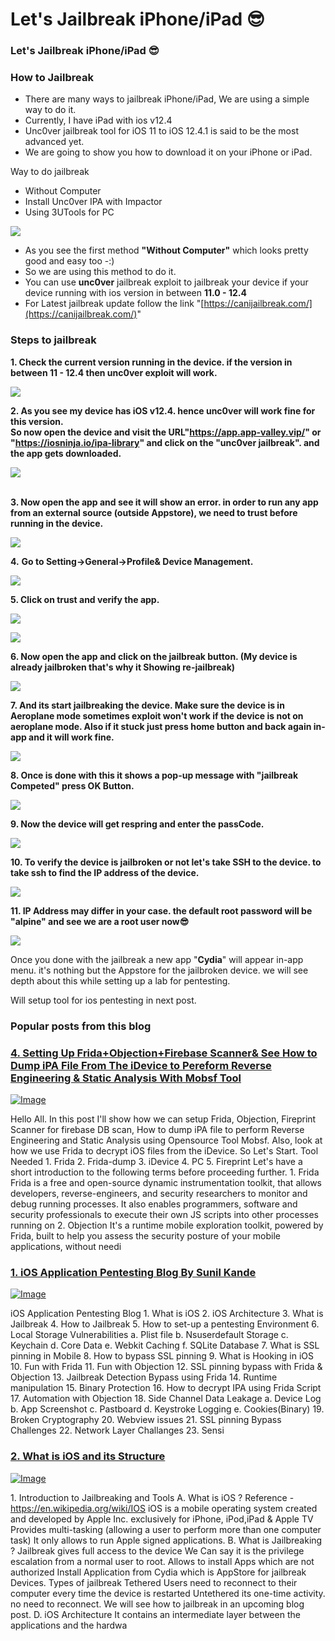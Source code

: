 # **Let's Jailbreak iPhone/iPad 😎**

### **&#x20;Let's Jailbreak iPhone/iPad 😎**

### **&#x20;How to Jailbreak**

* There are many ways to jailbreak iPhone/iPad, We are using a simple way to do it.
* Currently, I have iPad with ios v12.4&#x20;
* Unc0ver jailbreak tool for iOS 11 to iOS 12.4.1 is said to be the most advanced yet.
* We are going to show you how to download it on your iPhone or iPad.

&#x20;Way to do jailbreak

* Without Computer
* Install Unc0ver IPA with Impactor
* Using 3UTools for PC

[![](https://1.bp.blogspot.com/-7tUyE06-O2I/XVwI37N5QoI/AAAAAAAA0yY/K0ABU8eE75gwAbGWQgBupFoTCy2paVSzQCLcBGAs/s728-e100/ios-iphone-jailbreak-exploit.jpg)](https://1.bp.blogspot.com/-7tUyE06-O2I/XVwI37N5QoI/AAAAAAAA0yY/K0ABU8eE75gwAbGWQgBupFoTCy2paVSzQCLcBGAs/s728-e100/ios-iphone-jailbreak-exploit.jpg)

* As you see the first method **"Without Computer"** which looks pretty good and easy too -:)
* So we are using this method to do it.
* You can use **unc0ver** jailbreak exploit to jailbreak your device if your device running with ios version in between **11.0 - 12.4**
* For Latest jailbreak update follow the link "[https://canijailbreak.com/](https://canijailbreak.com/)"

### **Steps to jailbreak**&#x20;

**1. Check the current version running in the device. if the version in between 11 - 12.4 then unc0ver exploit will work.**

[![](https://1.bp.blogspot.com/-ufw0lv\_2tqA/XkULpYfQioI/AAAAAAAAEGs/29pEXjumMQYVf-\_s9zIH8q6IO\_lTLepbACLcBGAsYHQ/s640/iOS%2BVersion%2BCheck%2B-%2BCopy.PNG)](https://1.bp.blogspot.com/-ufw0lv\_2tqA/XkULpYfQioI/AAAAAAAAEGs/29pEXjumMQYVf-\_s9zIH8q6IO\_lTLepbACLcBGAsYHQ/s1600/iOS%2BVersion%2BCheck%2B-%2BCopy.PNG)

&#x20;**2. As you see my device has iOS v12.4. hence unc0ver will work fine for this version.**\
&#x20;**So now open the device and visit the URL"https://app.app-valley.vip/"  or "https://iosninja.io/ipa-library" and click on the "unc0ver jailbreak". and the app gets downloaded.**

[![](https://1.bp.blogspot.com/-z-wqi9Ar8mg/XkUOb2VHPqI/AAAAAAAAEHE/IhlaT6GEbVwqKKwtRAV5PfnkhHLZQiE8ACLcBGAsYHQ/s640/Image-1.jpg)](https://1.bp.blogspot.com/-z-wqi9Ar8mg/XkUOb2VHPqI/AAAAAAAAEHE/IhlaT6GEbVwqKKwtRAV5PfnkhHLZQiE8ACLcBGAsYHQ/s1600/Image-1.jpg)

\
&#x20;**3. Now open the app and see it will show an error. in order to run any app from an external source (outside Appstore), we need to trust before running in the device.**

[![](https://1.bp.blogspot.com/--ZKGWWhZ8EI/XkWpJAa42VI/AAAAAAAAEHc/YqMtWFrdxUImOhL3o7PRN\_4X2\_KGgY9JwCLcBGAsYHQ/s640/IMG\_0141.PNG)](https://1.bp.blogspot.com/--ZKGWWhZ8EI/XkWpJAa42VI/AAAAAAAAEHc/YqMtWFrdxUImOhL3o7PRN\_4X2\_KGgY9JwCLcBGAsYHQ/s1600/IMG\_0141.PNG)

**4.** **Go to Setting->General->Profile& Device Management.**

[![](https://1.bp.blogspot.com/-LoAVZco\_Yb4/XkWpswwUPtI/AAAAAAAAEHk/HHu46TtBVQ00vMqHS\_SLpM3oPdh1Ft3dQCLcBGAsYHQ/s640/IMG\_0142.PNG)](https://1.bp.blogspot.com/-LoAVZco\_Yb4/XkWpswwUPtI/AAAAAAAAEHk/HHu46TtBVQ00vMqHS\_SLpM3oPdh1Ft3dQCLcBGAsYHQ/s1600/IMG\_0142.PNG)

**5. Click on trust and verify the app.**

[![](https://1.bp.blogspot.com/-ovNxw4eOBzo/XkWqKewth8I/AAAAAAAAEHs/gmUi88BHT2E2EmOGWdJpp8e0I37ndS33ACLcBGAsYHQ/s640/IMG\_0143.PNG)](https://1.bp.blogspot.com/-ovNxw4eOBzo/XkWqKewth8I/AAAAAAAAEHs/gmUi88BHT2E2EmOGWdJpp8e0I37ndS33ACLcBGAsYHQ/s1600/IMG\_0143.PNG)

[![](https://1.bp.blogspot.com/-g3JjvZ68Wrk/XkWqYvZsNlI/AAAAAAAAEHw/mrwbbHHixW8iSZ42HrrjJbKBYUzb57DzQCLcBGAsYHQ/s640/IMG\_0144.PNG)](https://1.bp.blogspot.com/-g3JjvZ68Wrk/XkWqYvZsNlI/AAAAAAAAEHw/mrwbbHHixW8iSZ42HrrjJbKBYUzb57DzQCLcBGAsYHQ/s1600/IMG\_0144.PNG)

**6. Now open the app and click on the jailbreak button. (My device is already jailbroken that's why it Showing re-jailbreak)**

[![](https://1.bp.blogspot.com/-NHBX8EtR91I/XkWqlRTCqpI/AAAAAAAAEH4/JL7L3Eo\_GOMM\_8umdRlC0zbu1vIuFo5NwCLcBGAsYHQ/s640/IMG\_0145.PNG)](https://1.bp.blogspot.com/-NHBX8EtR91I/XkWqlRTCqpI/AAAAAAAAEH4/JL7L3Eo\_GOMM\_8umdRlC0zbu1vIuFo5NwCLcBGAsYHQ/s1600/IMG\_0145.PNG)

**7. And its start jailbreaking the device. Make sure the device is in Aeroplane mode sometimes exploit won't work if the device is not on aeroplane mode. Also if it stuck just press home button and back again in-app and it will work fine.**

[![](https://1.bp.blogspot.com/-eotP-PsCQww/XkWrJ8RKt7I/AAAAAAAAEIA/F1021C692f4J9wWOdE05Rc2D0ikf1Hc5QCLcBGAsYHQ/s640/IMG\_0147.PNG)](https://1.bp.blogspot.com/-eotP-PsCQww/XkWrJ8RKt7I/AAAAAAAAEIA/F1021C692f4J9wWOdE05Rc2D0ikf1Hc5QCLcBGAsYHQ/s1600/IMG\_0147.PNG)

&#x20;**8. Once is done with this it shows a pop-up message with "jailbreak Competed" press OK Button.**

[![](https://1.bp.blogspot.com/-yQoOIBSyKbM/XkWr9KOZknI/AAAAAAAAEII/ZOz-u1Yh4sgERc19pA95xCm30kAB71fWQCLcBGAsYHQ/s640/IMG\_0148.PNG)](https://1.bp.blogspot.com/-yQoOIBSyKbM/XkWr9KOZknI/AAAAAAAAEII/ZOz-u1Yh4sgERc19pA95xCm30kAB71fWQCLcBGAsYHQ/s1600/IMG\_0148.PNG)

**9. Now the device will get respring and enter the passCode.**

[![](https://1.bp.blogspot.com/-tddOeqsvlQ0/XkWsb9MFoGI/AAAAAAAAEIU/hnM8BiijTxMSaWTI\_Fy6xRnvUaf8\_fnrQCLcBGAsYHQ/s640/IMG\_0149.PNG)](https://1.bp.blogspot.com/-tddOeqsvlQ0/XkWsb9MFoGI/AAAAAAAAEIU/hnM8BiijTxMSaWTI\_Fy6xRnvUaf8\_fnrQCLcBGAsYHQ/s1600/IMG\_0149.PNG)

&#x20;**10. To verify the device is jailbroken or not let's take SSH to the device. to take ssh to find the IP address of the device.**

[![](https://1.bp.blogspot.com/-sQQVfcKEfZg/XkWtc--voDI/AAAAAAAAEIg/BOHzwx4lK9ABHV4nBmj8sHWkimfj1kZCQCLcBGAsYHQ/s640/Image-1.jpg)](https://1.bp.blogspot.com/-sQQVfcKEfZg/XkWtc--voDI/AAAAAAAAEIg/BOHzwx4lK9ABHV4nBmj8sHWkimfj1kZCQCLcBGAsYHQ/s1600/Image-1.jpg)

&#x20;**11. IP Address may differ in your case. the default root password will be "alpine" and see we are a root user now😎**

[![](https://1.bp.blogspot.com/-WnsqMwfq00M/XkWuZgjHbtI/AAAAAAAAEIs/BFIol\_t7A2A8bIvOL8wyoLDriVFYFdg\_QCLcBGAsYHQ/s1600/Screenshot%2B2020-02-14%2Bat%2B1.43.44%2BAM.png)](https://1.bp.blogspot.com/-WnsqMwfq00M/XkWuZgjHbtI/AAAAAAAAEIs/BFIol\_t7A2A8bIvOL8wyoLDriVFYFdg\_QCLcBGAsYHQ/s1600/Screenshot%2B2020-02-14%2Bat%2B1.43.44%2BAM.png)

&#x20;Once you done with the jailbreak a new app "**Cydia**" will appear in-app menu. it's nothing but the Appstore for the jailbroken device. we will see depth about this while setting up a lab for pentesting.

&#x20;Will setup tool for ios pentesting in next post.

### **&#x20;Popular posts from this blog**

### **[4. Setting Up Frida+Objection+Firebase Scanner& See How to Dump iPA File From The iDevice to Pereform Reverse Engineering & Static Analysis With Mobsf Tool](https://techfrendz007.blogspot.com/2020/04/4-setting-up-fridaobjectionfirebase.html)**

&#x20;[![Image](https://1.bp.blogspot.com/-qKjpHEm4N20/XpxfTeI-i7I/AAAAAAAAFm8/zRnMp6XEyUUrYAcdhLm6UPq5Nfu3s5yygCLcBGAsYHQ/s640/iphone-app-development.jpg)](https://techfrendz007.blogspot.com/2020/04/4-setting-up-fridaobjectionfirebase.html)

&#x20;Hello All. In this post I'll show how we can setup Frida, Objection, Fireprint Scanner for firebase DB scan, How to dump iPA file to perform Reverse Engineering and Static Analysis using Opensource Tool Mobsf. Also, look at how we use Frida to decrypt iOS files from the iDevice. So Let's Start. Tool Needed  1. Frida 2. Frida-dump 3. iDevice 4. PC  5. Fireprint Let's have a short introduction to the following terms before proceeding further. 1. Frida Frida is a free and open-source dynamic instrumentation toolkit, that allows developers, reverse-engineers, and security researchers to monitor and debug running processes. It also enables programmers, software and security professionals to execute their own JS scripts into other processes running on 2. Objection It's a runtime mobile exploration toolkit, powered by Frida, built to help you assess the security posture of your mobile applications, without needi

### **[1. iOS Application Pentesting Blog By Sunil Kande](https://techfrendz007.blogspot.com/2020/01/application-pentesting-series.html)**

&#x20;[![Image](https://1.bp.blogspot.com/-VuD4wAcQ-Bk/XkY870z4xUI/AAAAAAAAEJM/\_NxH1udEBxwUKosZm4GbqWaa9PngiqqlQCLcBGAsYHQ/s640/apple\_46-wallpaper-960x600.jpg)](https://techfrendz007.blogspot.com/2020/01/application-pentesting-series.html)

&#x20;    iOS Application  Pentesting Blog 1. What is iOS 2. iOS Architecture 3. What is Jailbreak  4. How to Jailbreak 5. How to set-up a pentesting Environment   6. Local Storage Vulnerabilities     a. Plist file      b. Nsuserdefault Storage      c. Keychain      d. Core Data      e. Webkit Caching      f. SQLite Database 7. What is SSL pinning in Mobile 8. How to bypass SSL pinning 9. What is Hooking in iOS 10. Fun with Frida 11. Fun with Objection 12. SSL pinning bypass with Frida & Objection  13. Jailbreak Detection Bypass using Frida 14. Runtime manipulation 15. Binary Protection  16. How to decrypt IPA using Frida Script 17. Automation with Objection 18. Side Channel Data Leakage      a. Device Log      b. App Screenshot      c. Pastboard      d. Keystroke Logging       e. Cookies(Binary) 19. Broken Cryptography  20. Webview issues 21. SSL pinning Bypass Challenges  22. Network Layer Challanges 23. Sensi

### **[2. What is iOS and its Structure](https://techfrendz007.blogspot.com/2020/02/1-what-is-ios-and-its-structure.html)**

&#x20;[![Image](https://1.bp.blogspot.com/-7qPWg\_dTzac/Xigdgq5WU-I/AAAAAAAACvk/X37E6pdP\_JYdapxAEeCXSi4XK2xLmea1wCLcBGAsYHQ/s1600/IOS\_13\_Homescreen\_iPhone\_X.png)](https://techfrendz007.blogspot.com/2020/02/1-what-is-ios-and-its-structure.html)

&#x20;1\. Introduction to Jailbreaking and Tools A. What is iOS ? Reference -  https://en.wikipedia.org/wiki/IOS iOS is a mobile operating system created and developed by Apple Inc. exclusively for iPhone, iPod,iPad & Apple TV Provides multi-tasking (allowing a user to perform more than one computer task) It only allows to run Apple signed applications. B. What is Jailbreaking ? Jailbreak gives full access to the device We Can say it is the privilege escalation from a normal user to root. Allows to install Apps which are not authorized Install Application from Cydia which is AppStore for jailbreak Devices. Types of jailbreak Tethered Users need to reconnect to their computer every time the device is restarted  Untethered its one-time activity. no need to reconnect.  We will see how to jailbreak in an upcoming blog post.                             D. iOS Architecture It contains an intermediate layer between the applications and the hardwa
